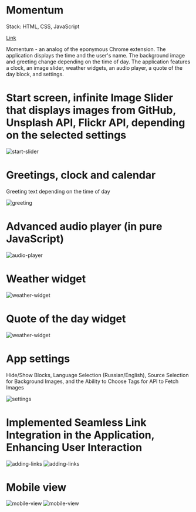 # Momentum

Stack: HTML, CSS, JavaScript

[Link](https://oolenkazolot.github.io/momentum/)

Momentum - an analog of the eponymous Chrome extension. The application displays the time and the user's name. The background image and greeting change depending on the time of day.
The application features a clock, an image slider, weather widgets, an audio player, a quote of the day block, and settings.

# Start screen, infinite Image Slider that displays images from GitHub, Unsplash API, Flickr API, depending on the selected settings

<image src="assets/img/screenshots/Screenshot_1.png" alt="start-slider">

# Greetings, clock and calendar

Greeting text depending on the time of day

<image src="assets/img/screenshots/Screenshot_8.png" alt="greeting">

# Advanced audio player (in pure JavaScript)

<image src="assets/img/screenshots/Screenshot_3.png" alt="audio-player">

# Weather widget

<image src="assets/img/screenshots/Screenshot_4.png" alt="weather-widget">

# Quote of the day widget

<image src="assets/img/screenshots/Screenshot_5.png" alt="weather-widget">

# App settings

Hide/Show Blocks, Language Selection (Russian/English), Source Selection for Background Images, and the Ability to Choose Tags for API to Fetch Images

<image src="assets/img/screenshots/Screenshot_2.png" alt="settings">

# Implemented Seamless Link Integration in the Application, Enhancing User Interaction

<image src="assets/img/screenshots/Screenshot_7.png" alt="adding-links">
<image src="assets/img/screenshots/Screenshot_6.png" alt="adding-links">

# Mobile view

<image src="assets/img/screenshots/Screenshot_9.png" alt="mobile-view">
<image src="assets/img/screenshots/Screenshot_10.png" alt="mobile-view">
